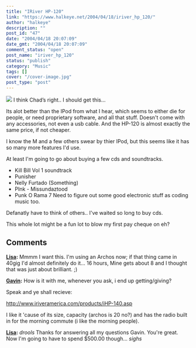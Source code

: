 ```yaml
---
title: "IRiver HP-120"
link: "https://www.halkeye.net/2004/04/18/iriver_hp_120/"
author: "halkeye"
description: ""
post_id: "47"
date: "2004/04/18 20:07:09"
date_gmt: "2004/04/18 20:07:09"
comment_status: "open"
post_name: "iriver_hp_120"
status: "publish"
category: "Music"
tags: []
cover: "/cover-image.jpg"
post_type: "post"
---
```


![](http://www.iriveramerica.com/images/prod/120/1.jpg)
I think Chad’s right.. I should get this...

Its alot better than the IPod from what I hear, which seems to either die for people, or need proprietary software, and all that stuff. Doesn't come with any accessories, not even a usb cable. And the HP-120 is almost exactly the same price, if not cheaper.

I know the M and a few others swear by thier IPod, but this seems like it has so many more features I'd use.

At least I'm going to go about buying a few cds and soundtracks.
* Kill Bill Vol 1 soundtrack
* Punisher
* Nelly Furtado (Something)
* PInk - Missundaztood
* Punk O Rama 7
Need to figure out some good electronic stuff as coding music too.

Defanatly have to think of others.. I've waited so long to buy cds.

This whole lot might be a fun lot to blow my first pay cheque on eh?

## Comments

**[Lisa](#42 "2004-04-21 09:29:07"):** Mmmm I want this. I'm using an Archos now; if that thing came in 40gig I'd almost definitely do it... 16 hours, Mine gets about 8 and I thought that was just about brilliant. ;)

**[Gavin](#43 "2004-04-21 09:39:59"):** How is it with me, whenever you ask, i end up getting/giving?

Speak and ye shall recieve:

http://www.iriveramerica.com/products/iHP-140.asp

I like it 'cause of its size, capacity (archos is 20 no?) and has the radio built in for the morning commute (i like the morning people).

**[Lisa](#44 "2004-04-21 21:14:57"):** *drools* Thanks for answering all my questions Gavin. You're great. Now I'm going to have to spend $500.00 though... *sighs*

